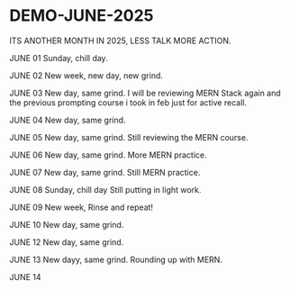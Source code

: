 # DEMO-JUNE-2025
ITS ANOTHER MONTH IN 2025, LESS TALK MORE ACTION.

JUNE 01
Sunday, chill day.

JUNE 02
New week, new day, new grind.

JUNE 03
New day, same grind.
I will be reviewing MERN Stack again and the previous prompting course i took in feb just for active recall.

JUNE 04
New day, same grind.

JUNE 05
New day, same grind.
Still reviewing the MERN course.

JUNE 06
New day, same grind.
More MERN practice.

JUNE 07
New day, same grind.
Still MERN practice.

JUNE 08
Sunday, chill day
Still putting in light work.

JUNE 09
New week, Rinse and repeat!

JUNE 10
New day, same grind.

JUNE 12
New day, same grind.

JUNE 13
New dayy, same grind.
Rounding up with MERN.

JUNE 14

